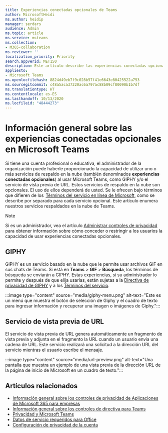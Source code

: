 ```yaml
---
title: Experiencias conectadas opcionales de Teams
author: MicrosoftHeidi
ms.author: heidip
manager: serdars
audience: Admin
ms.topic: article
ms.service: msteams
ms.collection:
- M365-collaboration
ms.reviewer: ''
localization_priority: Priority
search.appverid: MET150
description: Este artículo describe las experiencias conectadas opcionales que verá en Microsoft Teams.
appliesto:
- Microsoft Teams
ms.openlocfilehash: 8824d49eb7f9c028b57f41e6643e80425522a753
ms.sourcegitcommit: c48a5aca37220ac6a797ac88b09cf80090b1b7df
ms.translationtype: HT
ms.contentlocale: es-ES
ms.lasthandoff: 10/13/2020
ms.locfileid: "48444273"
---
```

# <a name="overview-of-optional-connected-experiences-in-microsoft-teams"></a>Información general sobre las experiencias conectadas opcionales en Microsoft Teams

Si tiene una cuenta profesional o educativa, el administrador de la organización puede haberle proporcionado la capacidad de utilizar uno o más servicios de respaldo en la nube (también denominados **experiencias conectadas opcionales**) al usar Microsoft Teams, como GIPHY y/o el servicio de vista previa de URL. Estos servicios de respaldo en la nube son opcionales. El uso de ellos dependerá de usted. Se le ofrecen bajo términos que difieren de los  [Términos del servicio en línea de Microsoft](https://www.microsoft.com/licensing/product-licensing/products), como se describe por separado para cada servicio opcional. Este artículo enumera nuestros servicios respaldados en la nube de Teams.

> [!NOTE]
> Si es un administrador, vea el artículo [Administrar controles de privacidad](https://docs.microsoft.com/deployoffice/privacy/manage-privacy-controls) para obtener información sobre cómo conceder o restringir a los usuarios la capacidad de usar experiencias conectadas opcionales.

## <a name="giphy"></a>GIPHY

GIPHY es un servicio basado en la nube que le permite usar archivos GIF en sus chats de Teams. Si está en **Teams** > **GIF** > **Búsqueda**, los términos de búsqueda se enviarán a GIPHY. Estas experiencias, si su administrador lo permite y después de que elija usarlas, están sujetas a la [Directiva de privacidad de GIPHY](https://support.giphy.com/hc/articles/360032872931-GIPHY-Privacy-Policy) y a los [Términos del servicio](https://support.giphy.com/hc/articles/360020027752-GIPHY-User-Terms-of-Service).

:::image type="content" source="media/giphy-menu.png" alt-text="Este es un menú que muestra el botón de selección de Giphy y el cuadro de texto para ingresar información y recuperar una imagen o imágenes de Giphy.":::

## <a name="url-preview-service"></a>Servicio de vista previa de URL

El servicio de vista previa de URL genera automáticamente un fragmento de vista previa y adjunta en el fragmento la URL cuando un usuario envía una cadena de URL. Este servicio realizará una solicitud a la dirección URL del servicio mientras el usuario escribe el mensaje.

:::image type="content" source="media/url-preview.png" alt-text="Una pantalla que muestra un ejemplo de una vista previa de la dirección URL de la página de inicio de Microsoft en un cuadro de texto.":::

## <a name="related-articles"></a>Artículos relacionados

- [Información general sobre los controles de privacidad de Aplicaciones de Microsoft 365 para empresas](https://docs.microsoft.com/deployoffice/privacy/overview-privacy-controls)
- [Información general sobre los controles de directiva para Teams](policy-control-overview.md)
- [Privacidad y Microsoft Teams](teams-privacy.md)
- [Datos de servicio requeridos para Office](https://docs.microsoft.com/deployoffice/privacy/required-service-data)
- [Configuración de privacidad de la cuenta](https://support.microsoft.com/office/3e7bc183-bf52-4fd0-8e6b-78978f7f121b)
